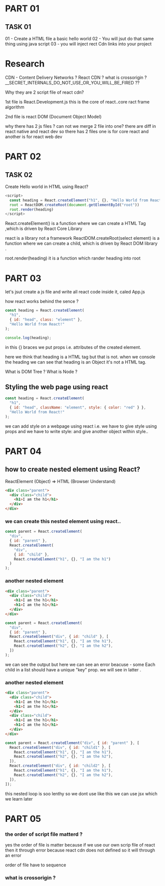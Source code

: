# PART 01

## TASK 01

01 - Create a HTML file a basic hello world
02 - You will jsut do that same thing using java script
03 - you will inject rect Cdn links into your project

# Research

CDN - Content Delivery Networks ?
React CDN ?
what is crossorigin ?
\_\_SECRET_INTERNALS_DO_NOT_USE_OR_YOU_WILL_BE_FIRED ??

Why they are 2 script file of react cdn?

1st file is React.Development.js this is the core of react..core ract frame algorithm

2nd file is react DOM (Document Object Model)

why there has 2 js files ? can not we merge 2 file into one?
there are diff in react native and react dev so there has 2 files one is for core react and another is for react web dev

# PART 02

## TASK 02

Create Hello world in HTML using React?

```javascript
<script>
  const heading = React.createElement("h1", {}, "Hello World from React!") const
  root = ReactDOM.createRoot(document.getElementById("root"))
  root.render(heading)
</script>
```

React.createElement() is a function where we can create a HTML Tag ,which is driven by React Core Library

react is a library not a framework
ReactDOM.createRoot(select element) is a function where we can create a child, which is driven by React DOM library .

root.render(heading) it is a function which rander heading into root

# PART 03

let's jsut create a js file and write all react code inside it, caled App.js

how react works behind the sence ?

```javascript
const heading = React.createElement(
  "h1",
  { id: "head", class: "element" },
  "Hello World from React!"
);

console.log(heading);
```

in this {} braces we put props i.e. attributes of the created element.

here we think that heading is a HTML tag but that is not. when we console the heading we can see that heading is an Object it's not a HTML tag.

What is DOM Tree ?
What is Node ?

## Styling the web page using react

```javascript
const heading = React.createElement(
  "h1",
  { id: "head", className: "element", style: { color: "red" } },
  "Hello World from React!"
);
```

we can add style on a webpage using react i.e. we have to give style using props and we have to write style: and give another object within style..

# PART 04

## how to create nested element using React?

ReactElement (Object) => HTML (Browser Understand)

```html
<div class="parent">
  <div class="child">
    <h1>I am the h1</h1>
  </div>
</div>
```

### we can create this nested element using react..

```javascript
const parent = React.createElement(
  "div",
  { id: "parent" },
  React.createElement(
    "div",
    { id: "child" },
    React.createElement("h1", {}, "I am the h1")
  )
);
```

### another nested element

```html
<div class="parent">
  <div class="child">
    <h1>I am the h1</h1>
    <h1>I am the h1</h1>
  </div>
</div>
```

```javascript
const parent = React.createElement(
  "div",
  { id: "parent" },
  React.createElement("div", { id: "child" }, [
    React.createElement("h1", {}, "I am the h1"),
    React.createElement("h2", {}, "I am the h2"),
  ])
);
```

we can see the output but here we can see an error beacuse - some Each child in a list should have a unique "key" prop.
we will see in latter .

### another nested element

```html
<div class="parent">
  <div class="child">
    <h1>I am the h1</h1>
    <h1>I am the h1</h1>
  </div>
  <div class="child">
    <h1>I am the h1</h1>
    <h1>I am the h1</h1>
  </div>
</div>
```

```javascript
const parent = React.createElement("div", { id: "parent" }, [
  React.createElement("div", { id: "child1" }, [
    React.createElement("h1", {}, "I am the h1"),
    React.createElement("h2", {}, "I am the h2"),
  ]),
  React.createElement("div", { id: "child2" }, [
    React.createElement("h1", {}, "I am the h1"),
    React.createElement("h2", {}, "I am the h2"),
  ]),
]);
```

this nested loop is soo lenthy so we dont use like this we can use jsx which we learn later



# PART 05
### the order of script file matterd ?
yes the order of file is matter because if we use our own scrip file of react then it through error because react cdn does not defined so it will through an error 

order of file have to sequence 

### what is crossorigin ?

